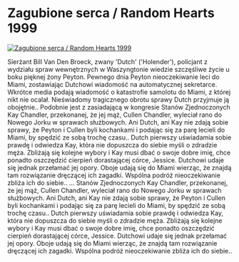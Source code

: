 Zagubione serca / Random Hearts 1999 
=============
[![Zagubione serca / Random Hearts 1999 ](http://vidos.pl/images/player.gif)](http://vidos.pl/zagubione-serca-random-hearts-1999)

 Sierżant Bill Van Den Broeck, zwany 'Dutch' ('Holender'), policjant z wydziału spraw wewnętrznych w Waszyngtonie wiedzie szczęśliwe życie u boku pięknej żony Peyton. Pewnego dnia Peyton nieoczekiwanie leci do Miami, zostawiając Dutchowi wiadomość na automatycznej sekretarce. Wkrótce media podają wiadomość o katastrofie samolotu do Miami, z której nikt nie ocalał. Nieświadomy tragicznego obrotu sprawy Dutch przyjmuje ją obojętnie.. Podobnie jest z zasiadającą w kongresie Stanów Zjednoczonych Kay Chandler, przekonanej, że jej mąż, Cullen Chandler, wyleciał rano do Nowego Jorku w sprawach służbowych. Ani Dutch, ani Kay nie zdają sobie sprawy, że Peyton i Cullen byli kochankami i podając się za parę lecieli do Miami, by spędzić ze sobą trochę czasu.. Dutch pierwszy uświadamia sobie prawdę i odwiedza Kay, która nie dopuszcza do siebie myśli o zdradzie męża. Zbliżają się kolejne wybory i Kay musi dbać o swoje dobre imię, chce ponadto oszczędzić cierpień dorastającej córce, Jessice. Dutchowi udaje się jednak przełamać jej opory. Oboje udają się do Miami wierząc, że znajdą tam rozwiązanie dręczącej ich zagadki. Wspólna podróż nieoczekiwanie zbliża ich do siebie..   ... Stanów Zjednoczonych Kay Chandler, przekonanej, że jej mąż, Cullen Chandler, wyleciał rano do Nowego Jorku w sprawach służbowych. Ani Dutch, ani Kay nie zdają sobie sprawy, że Peyton i Cullen byli kochankami i podając się za parę lecieli do Miami, by spędzić ze sobą trochę czasu.. Dutch pierwszy uświadamia sobie prawdę i odwiedza Kay, która nie dopuszcza do siebie myśli o zdradzie męża. Zbliżają się kolejne wybory i Kay musi dbać o swoje dobre imię, chce ponadto oszczędzić cierpień dorastającej córce, Jessice. Dutchowi udaje się jednak przełamać jej opory. Oboje udają się do Miami wierząc, że znajdą tam rozwiązanie dręczącej ich zagadki. Wspólna podróż nieoczekiwanie zbliża ich do siebie..
